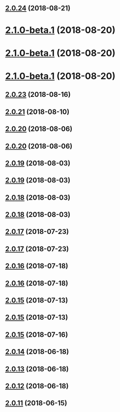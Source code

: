 <a name="2.0.24"></a>
## [2.0.24](https://github.com/RemoteMonster/remon-web-sdk/compare/v2.0.23...v2.0.24) (2018-08-21)



<a name="2.1.0-beta.1"></a>
# [2.1.0-beta.1](https://github.com/RemoteMonster/remon-web-sdk/compare/v2.0.23...v2.1.0-beta.1) (2018-08-20)



<a name="2.1.0-beta.1"></a>
# [2.1.0-beta.1](https://github.com/RemoteMonster/remon-web-sdk/compare/v2.0.23...v2.1.0-beta.1) (2018-08-20)



<a name="2.1.0-beta.1"></a>
# [2.1.0-beta.1](https://github.com/RemoteMonster/remon-web-sdk/compare/v2.0.23...v2.1.0-beta.1) (2018-08-20)



<a name="2.0.23"></a>

## [2.0.23](https://github.com/RemoteMonster/remon-web-sdk/compare/v2.0.22...v2.0.23) (2018-08-16)

<a name="2.0.21"></a>

## [2.0.21](https://github.com/RemoteMonster/remon-web-sdk/compare/v2.0.20...v2.0.21) (2018-08-10)

<a name="2.0.20"></a>

## [2.0.20](https://github.com/RemoteMonster/remon-web-sdk/compare/v2.0.19...v2.0.20) (2018-08-06)

<a name="2.0.20"></a>

## [2.0.20](https://github.com/RemoteMonster/remon-web-sdk/compare/v2.0.19...v2.0.20) (2018-08-06)

<a name="2.0.19"></a>

## [2.0.19](https://github.com/RemoteMonster/remon-web-sdk/compare/v2.0.18...v2.0.19) (2018-08-03)

<a name="2.0.19"></a>

## [2.0.19](https://github.com/RemoteMonster/remon-web-sdk/compare/v2.0.18...v2.0.19) (2018-08-03)

<a name="2.0.18"></a>

## [2.0.18](https://github.com/RemoteMonster/remon-web-sdk/compare/v2.0.17...v2.0.18) (2018-08-03)

<a name="2.0.18"></a>

## [2.0.18](https://github.com/RemoteMonster/remon-web-sdk/compare/v2.0.17...v2.0.18) (2018-08-03)

<a name="2.0.17"></a>

## [2.0.17](https://github.com/RemoteMonster/remon-web-sdk/compare/v2.0.16...v2.0.17) (2018-07-23)

<a name="2.0.17"></a>

## [2.0.17](https://github.com/RemoteMonster/remon-web-sdk/compare/v2.0.16...v2.0.17) (2018-07-23)

<a name="2.0.16"></a>

## [2.0.16](https://github.com/RemoteMonster/remon-web-sdk/compare/v2.0.15...v2.0.16) (2018-07-18)

<a name="2.0.16"></a>

## [2.0.16](https://github.com/RemoteMonster/remon-web-sdk/compare/v2.0.15...v2.0.16) (2018-07-18)

## [2.0.15](https://github.com/RemoteMonster/remon-web-sdk/compare/v2.0.14...v2.0.15) (2018-07-13)

<a name="2.0.15"></a>

## [2.0.15](https://github.com/RemoteMonster/remon-web-sdk/compare/v2.0.14...v2.0.15) (2018-07-13)

<a name="2.0.14"></a>

## [2.0.15](https://github.com/RemoteMonster/remon-web-sdk/compare/v2.0.14...v2.0.15) (2018-07-16)

<a name="2.0.14"></a>

## [2.0.14](https://github.com/RemoteMonster/remon-web-sdk/compare/v2.0.13...v2.0.14) (2018-06-18)

<a name="2.0.13"></a>

## [2.0.13](https://github.com/RemoteMonster/remon-web-sdk/compare/v2.0.12...v2.0.13) (2018-06-18)

<a name="2.0.12"></a>

## [2.0.12](https://github.com/RemoteMonster/remon-web-sdk/compare/v2.0.11...v2.0.12) (2018-06-18)

<a name="2.0.11"></a>

## [2.0.11](https://github.com/RemoteMonster/remon-web-sdk/compare/v2.0.10...v2.0.11) (2018-06-15)
